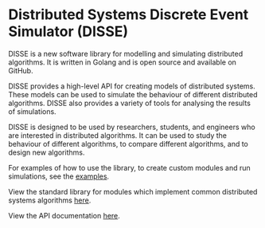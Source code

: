# Distributed Systems Discrete Event Simulator (DISSE)

DISSE is a new software library for modelling and simulating distributed algorithms. It is written in Golang and is open source and available on GitHub.

DISSE provides a high-level API for creating models of distributed systems. These models can be used to simulate the behaviour of different distributed algorithms. DISSE also provides a variety of tools for analysing the results of simulations.

DISSE is designed to be used by researchers, students, and engineers who are interested in distributed algorithms. It can be used to study the behaviour of different algorithms, to compare different algorithms, and to design new algorithms.

For examples of how to use the library, to create custom modules and run simulations, see the [examples](./examples/README.md).

View the standard library for modules which implement common distributed systems algorithms [here](./lib/README.md).

View the API documentation [here](https://pkg.go.dev/github.com/samuel-adekunle/disse).
